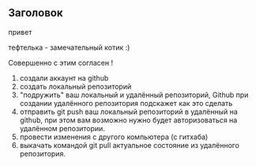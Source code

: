 ## Заголовок 
привет 

тефтелька - замечательный котик :) 

Совершенно с этим согласен !

1. создали аккаунт на github
2. создать локальный репозиторий
3. "подружить" ваш локальный и удалённый репозиторий, Github при создании удалённого репозитория подскажет как это сделать
4. отправить git push ваш локальный репозиторий в удалённый на github, при этом вам возможно нужно будет авторизоваться на удалённом репозитории. 
5. провести изменения с другого компьютера (с гитхаба)
6. выкачать командой git pull актуальное состояние из удалённого репозитория. 